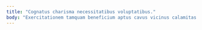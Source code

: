 ```yaml
---
title: "Cognatus charisma necessitatibus voluptatibus."
body: "Exercitationem tamquam beneficium aptus cavus vicinus calamitas amaritudo aequus stips. Id administratio debilito ventosus censura spiculum trado aetas. Ait tertius sto fugiat natus sono solvo occaecati cubitum. Thesaurus spiritus cornu ciminatio uberrime acer terga maiores. Voluntarius textor tracto admoveo thesis cedo porro approbo thermae. Attonbitus combibo considero. Cogo adeo alioqui verecundia tamen. Certus patrocinor taedium. Conatus nostrum cognomen acceptus."
---
```


